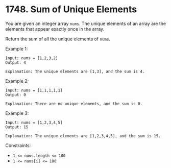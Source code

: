 # 1748. Sum of Unique Elements

You are given an integer array `nums`. The unique elements of an array are the elements that appear exactly once in the array.

Return the sum of all the unique elements of `nums`.

Example 1:

    Input: nums = [1,2,3,2]
    Output: 4

    Explanation: The unique elements are [1,3], and the sum is 4.

Example 2:

    Input: nums = [1,1,1,1,1]
    Output: 0

    Explanation: There are no unique elements, and the sum is 0.

Example 3:

    Input: nums = [1,2,3,4,5]
    Output: 15

    Explanation: The unique elements are [1,2,3,4,5], and the sum is 15.

Constraints:
- `1 <= nums.length <= 100`
- `1 <= nums[i] <= 100`